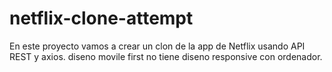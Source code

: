 # netflix-clone-attempt
En este proyecto vamos a crear un clon de la app de Netflix usando API REST y axios.
diseno movile first no tiene diseno responsive con ordenador.
